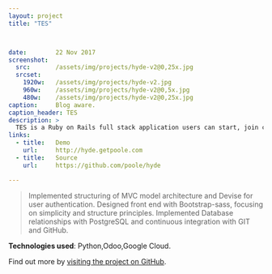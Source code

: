 ```yaml
---
layout: project
title: "TES"



date:        22 Nov 2017
screenshot:
  src:       /assets/img/projects/hyde-v2@0,25x.jpg
  srcset:
    1920w:   /assets/img/projects/hyde-v2.jpg
    960w:    /assets/img/projects/hyde-v2@0,5x.jpg
    480w:    /assets/img/projects/hyde-v2@0,25x.jpg
caption:     Blog aware.
caption_header: TES
description: >
  TES is a Ruby on Rails full stack application users can start, join conversations, edit and view comments.
links:
  - title:   Demo
    url:     http://hyde.getpoole.com
  - title:   Source
    url:     https://github.com/poole/hyde

---
```


  > Implemented structuring of MVC model  architecture and Devise for user authentication. 
Designed front end with Bootstrap-sass, focusing on simplicity and structure principles.
Implemented Database relationships with PostgreSQL and continuous integration with GIT and GitHub.



**Technologies used**: Python,Odoo,Google Cloud.

Find out more by [visiting the project on GitHub](https://github.com/mojombo/jekyll).

[docs]: ../docs/7.5.0/index.md